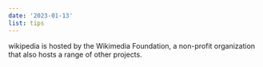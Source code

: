 ```yaml
---
date: '2023-01-13'
list: tips
---
```


wikipedia is hosted by the Wikimedia Foundation, a non-profit organization that also hosts a range of other projects.